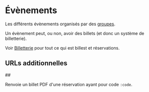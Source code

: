 # Évènements

Les différents évènements organisés par des [groupes](../groups).

Un évènement peut, ou non, avoir des billets (et donc un système de billetterie).

Voir [Billetterie](../ticketing) pour tout ce qui est billest et réservations.

## URLs additionnelles

<article>
##

Renvoie un billet PDF d'une réservation ayant pour code `:code`.

</article>
